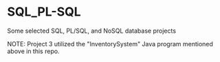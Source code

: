 # SQL_PL-SQL

Some selected SQL, PL/SQL, and NoSQL database projects

NOTE: Project 3 utilized the "InventorySystem" Java program mentioned above in this repo. 

